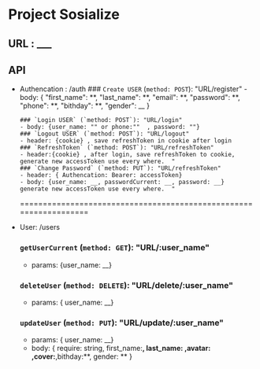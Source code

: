 # Project Sosialize

## URL : **\_\_\_**

## API

- Authencation : /auth ### `Create USER` (`method: POST`): "URL/register" - body: {
  "first_name": **,
  "last_name": **,
  "email": **,
  "password": **,
  "phone": **,
  "bithday": **,
  "gender": \_\_ }

      ### `Login USER` (`method: POST`): "URL/login"
      - body: {user_name: "" or phone:""  , password: ""}
      ### `Logout USER` (`method: POST`): "URL/logout"
      - header: {cookie} , save refreshToken in cookie after login
      ### `RefreshToken` (`method: POST`): "URL/refreshToken"
      - header:{cookie} , after login, save refreshToken to cookie,
      generate new accessToken use every where.  "
      ### `Change Password` (`method: PUT`): "URL/refreshToken"
      - header: { Authencation: Bearer: accessToken}
      - body: {user_name: __, passwordCurrent: __, password: __}
      generate new accessToken use every where.  "

  ==================================================================

- User: /users

  ### `getUserCurrent` (`method: GET`): "URL/:user_name"

  - params: {user_name: \_\_}

  ### `deleteUser` (`method: DELETE`): "URL/delete/:user_name"

  - params: { user_name: \_\_}

  ### `updateUser` (`method: PUT`): "URL/update/:user_name"

  - params: { user_name: \_\_}
  - body: { require: string, first_name:**, last_name: **,avatar:** ,cover:**,bithday:**, gender: ** }

